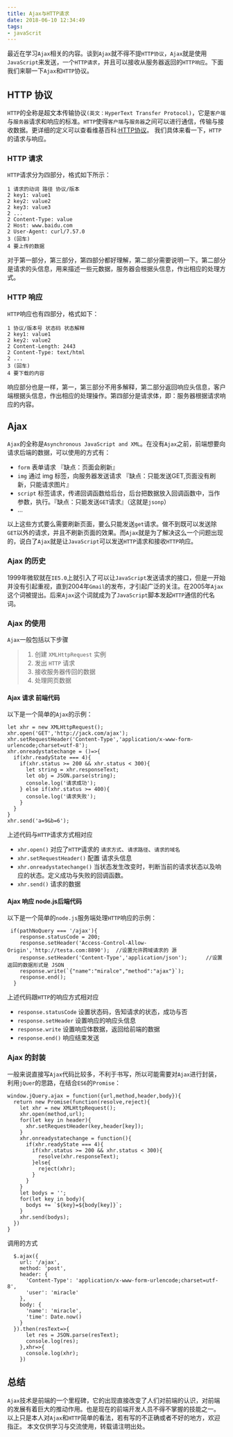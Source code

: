 ```yaml
---
title: Ajax与HTTP请求
date: 2018-06-10 12:34:49
tags: 
- javaScrit
---
```

最近在学习`Ajax`相关的内容。谈到`Ajax`就不得不提`HTTP协议`，`Ajax`就是使用`JavaScript`来发送，一个`HTTP请求`，并且可以接收从服务器返回的`HTTP响应`。下面我们来聊一下`Ajax`和`HTTP`协议。

<!-- more -->

## HTTP 协议
`HTTP`的全称是超文本传输协议`(英文：HyperText Transfer Protocol)`，它是`客户端`与`服务器`请求和响应的标准。`HTTP`使得`客户端`与`服务器`之间可以进行通信，传输与接收数据。更详细的定义可以查看维基百科:[HTTP协议](https://zh.wikipedia.org/wiki/%E8%B6%85%E6%96%87%E6%9C%AC%E4%BC%A0%E8%BE%93%E5%8D%8F%E8%AE%AE)。
我们具体来看一下，`HTTP`的请求与响应。
### HTTP 请求
`HTTP`请求分为四部分，格式如下所示：
```
1 请求的动词 路径 协议/版本
2 key1: value1
2 key2: value2
2 key3: value3
2 ...
2 Content-Type: value
2 Host: www.baidu.com
2 User-Agent: curl/7.57.0
3 (回车)
4 要上传的数据
```
对于第一部分，第三部分，第四部分都好理解，第二部分需要说明一下。第二部分是请求的头信息，用来描述一些元数据，服务器会根据头信息，作出相应的处理方式。
### HTTP 响应
`HTTP`响应也有四部分，格式如下：
```
1 协议/版本号 状态码 状态解释
2 key1: value1
2 key2: value2
2 Content-Length: 2443
2 Content-Type: text/html
2 ...
3 (回车)
4 要下载的内容
```
响应部分也是一样，第一，第三部分不用多解释，第二部分返回响应头信息，客户端根据头信息，作出相应的处理操作。第四部分是请求体，即：服务器根据请求响应的内容。
## Ajax
`Ajax`的全称是`Asynchronous JavaScript and XML`。在没有`Ajax`之前，前端想要向请求后端的数据，可以使用的方式有：
- `form` 表单请求 『缺点：页面会刷新』
- `img` 通过 img 标签，向服务器发送请求 『缺点：只能发送GET,页面没有刷新，只能请求图片』
- `script` 标签请求，传递回调函数给后台，后台把数据放入回调函数中，当作参数，执行。『缺点：只能发送`GET`请求』（这就是`jsonp`）
- ...

以上这些方式要么需要刷新页面，要么只能发送`get`请求。做不到既可以发送除`GET`以外的请求，并且不刷新页面的效果。而`Ajax`就是为了解决这么一个问题出现的，说白了`Ajax`就是让`JavaScript`可以发送`HTTP`请求和接收`HTTP`响应。
### Ajax 的历史
1999年微软就在`IE5.0`上就引入了可以让`JavaScript`发送请求的接口，但是一开始并没有引起重视，直到2004年`Gmail`的发布，才引起广泛的关注。在2005年`Ajax`这个词被提出。后来`Ajax`这个词就成为了`JavaScript`脚本发起`HTTP`通信的代名词。
### Ajax 的使用
`Ajax`一般包括以下步骤
> 1. 创建 `XMLHttpRequest` 实例
> 2. 发出 `HTTP` 请求
> 3. 接收服务器传回的数据
> 4. 处理网页数据 

#### Ajax 请求 前端代码
以下是一个简单的`Ajax`的示例：
```
let xhr = new XMLHttpRequest();
xhr.open('GET','http://jack.com/ajax');
xhr.setRequestHeader('Content-Type','application/x-www-form-urlencode;charset=utf-8');
xhr.onreadystatechange = ()=>{
  if(xhr.readyState === 4){
    if(xhr.status >= 200 && xhr.status < 300){
      let string = xhr.responseText;
      let obj = JSON.parse(string);
      console.log('请求成功');
    } else if(xhr.status >= 400){
      console.log('请求失败');
    }
  }
}
xhr.send('a=9&b=6');
```
上述代码与`HTTP`请求方式相对应
- `xhr.open()` 对应了`HTTP`请求的 `请求方式`、`请求路径`、`请求的域名`
- `xhr.setRequestHeader()` 配置 请求头信息
- `xhr.onreadystatechange()` 当状态发生改变时，判断当前的请求状态以及响应的状态。定义成功与失败的回调函数。
- `xhr.send()` 请求的数据

#### Ajax 响应 node.js后端代码
以下是一个简单的`node.js`服务端处理`HTTP`响应的示例：
```
 if(pathNoQuery === '/ajax'){
    response.statusCode = 200;
    response.setHeader('Access-Control-Allow-Origin','http://testa.com:8890');	//设置允许跨域请求的 源
    response.setHeader('Content-Type','application/json');		//设置返回的数据形式是 JSON
    response.write(`{"name":"miralce","method":"ajax"}`);
    response.end();
  }
```
上述代码跟`HTTP`的响应方式相对应
- `response.statusCode` 设置状态码，告知请求的状态，成功与否
- `response.setHeader` 设置响应的响应头信息
- `response.write` 设置响应体数据，返回给前端的数据
- `response.end()` 响应结束发送

### Ajax 的封装
一般来说直接写`Ajax`代码比较多，不利于书写，所以可能需要对`Ajax`进行封装，利用`jQuer`的思路，在结合`ES6`的`Promise`：
```
window.jQuery.ajax = function({url,method,header,body}){
  return new Promise(function(resolve,reject){
    let xhr = new XMLHttpRequest();
    xhr.open(method,url);
    for(let key in header){
      xhr.setRequestHeader(key,header[key]);
    }
    xhr.onreadystatechange = function(){
      if(xhr.readyState === 4){
        if(xhr.status >= 200 && xhr.status < 300){
          resolve(xhr.responseText);
        }else{
          reject(xhr);
        }
      }
    }
    let bodys = '';
    for(let key in body){
      bodys += `${key}=${body[key]}`; 
    }
    xhr.send(bodys);
  })
}
```
调用的方式
```
  $.ajax({
    url: '/ajax',
    method: 'post',
    header: {
      'Content-Type': 'application/x-www-form-urlencode;charset=utf-8',
      'user': 'miracle'
    },
    body: {
      'name': 'miracle',
      'time': Date.now()
    }
  }).then(resText=>{
      let res = JSON.parse(resText);
      console.log(res);
    },xhr=>{
      console.log(xhr);
    })
```
## 总结 
`Ajax`技术是前端的一个里程碑，它的出现直接改变了人们对前端的认识，对前端的发展有着巨大的推动作用。也是现在的前端开发人员不得不掌握的技能之一。
以上只是本人对`Ajax`和`HTTP`简单的看法，若有写的不正确或者不好的地方，欢迎指正。
本文仅供学习与交流使用，转载请注明出处。